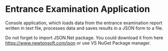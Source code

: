 # Entrance Examination Application

 Console application, which loads data from the entrance examination report written in text file, processes data and saves results in a JSON form to a file.
 
 Do not forget to import JSON.Net package. You could download it from here https://www.newtonsoft.com/json or use VS NuGet Package manager.
